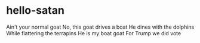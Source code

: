 # hello-satan
Ain't your normal goat
No, this goat drives a boat
He dines with the dolphins
While flattering the terrapins
He is my boat goat
For Trump we did vote
